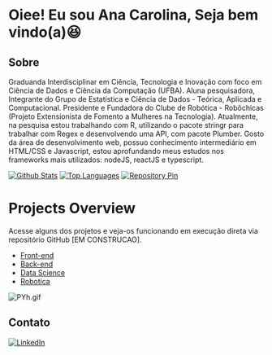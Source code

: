 
# Oiee! Eu sou Ana Carolina, Seja bem vindo(a)😆

## Sobre
Graduanda Interdisciplinar em Ciência, Tecnologia e Inovação com foco em Ciência de Dados e Ciência da Computação (UFBA). Aluna pesquisadora, Integrante do Grupo de Estatística e Ciência de Dados - Teórica, Aplicada e Computacional. Presidente e Fundadora do Clube de Robótica - Robôchicas (Projeto Extensionista de Fomento a Mulheres na Tecnologia). Atualmente, na pesquisa estou trabalhando com R, utilizando o pacote stringr para trabalhar com Regex e desenvolvendo uma API, com pacote Plumber. Gosto da área de desenvolvimento web, possuo conhecimento intermediário em HTML/CSS e Javascript, estou aprofundando meus estudos nos frameworks mais utilizados: nodeJS, reactJS e typescript.

[![Github Stats](https://github-readme-stats.vercel.app/api?username=carolbalbs&show_icons=true&theme=radical&count_private=true&hide=prs,contribs)](https://github.com/carolbalbs)
[![Top Languages](https://github-readme-stats.vercel.app/api/top-langs/?username=carolbalbs&layout=compact&langs_count=6&theme=radical)](https://github.com/carolbalbs)
[![Repository Pin](https://github-readme-stats.vercel.app/api/pin/?username=carolbalbs&repo=github-readme-stats&theme=radical)](https://github.com/carolbalbs/github-readme-stats)


# Projects Overview
Acesse alguns dos projetos e veja-os funcionando em execução direta via repositório GitHub [EM CONSTRUCAO].
- [Front-end](a)
- [Back-end](a)
- [Data Science](a)
- [Robotica](https://github.com/robochicas)

![PYh.gif](PYh.gif)

## Contato

[![LinkedIn](https://img.shields.io/badge/-LinkedIn-%230077B5?style=for-the-badge&logo=linkedin&logoColor=white)](https://www.linkedin.com/in/ana-carolina-balbino)

